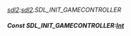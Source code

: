 _[sdl2](../../modules/sdl2/sdl2-module.md):[sdl2](../../modules/sdl2/sdl2-module.md).SDL\_INIT\_GAMECONTROLLER_
##### Const SDL\_INIT\_GAMECONTROLLER:[Int](../../modules/wonkey/wonkey-types-int.md)
